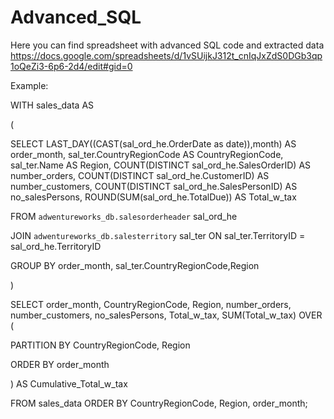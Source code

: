 # Advanced_SQL
Here you can find spreadsheet with advanced SQL code and extracted data
https://docs.google.com/spreadsheets/d/1vSUijkJ312t_cnIqJxZdS0DGb3qp1oQeZi3-6p6-2d4/edit#gid=0

Example:

WITH sales_data AS

(

SELECT LAST_DAY((CAST(sal_ord_he.OrderDate as date)),month) AS order_month, sal_ter.CountryRegionCode AS CountryRegionCode, sal_ter.Name AS Region, COUNT(DISTINCT sal_ord_he.SalesOrderID) AS number_orders, COUNT(DISTINCT sal_ord_he.CustomerID) AS number_customers, COUNT(DISTINCT sal_ord_he.SalesPersonID) AS no_salesPersons, 
ROUND(SUM(sal_ord_he.TotalDue)) AS Total_w_tax

FROM `adwentureworks_db.salesorderheader` sal_ord_he

JOIN `adwentureworks_db.salesterritory` sal_ter ON sal_ter.TerritoryID = sal_ord_he.TerritoryID

GROUP BY order_month, sal_ter.CountryRegionCode,Region

)

SELECT order_month, CountryRegionCode, Region, number_orders, number_customers, no_salesPersons, Total_w_tax, SUM(Total_w_tax) OVER (

PARTITION BY CountryRegionCode, Region 

ORDER BY order_month

) AS Cumulative_Total_w_tax

FROM sales_data
ORDER BY CountryRegionCode, Region, order_month;
